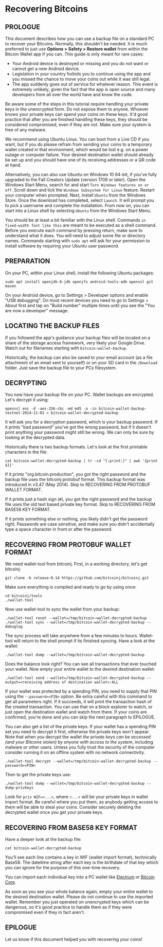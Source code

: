 Recovering Bitcoins
===================

## PROLOGUE

This document describes how you can use a backup file on a standard PC to recover your Bitcoins.
Normally, this shouldn't be needed. It is much preferred to just use **Options > Safety > Restore wallet** from within the Bitcoin Wallet app if you can. This guide is only meant for rare cases:

- Your Android device is destroyed or missing and you do not want or cannot get a new Android
  device.
- Legislation in your country forbids you to continue using the app and you missed the chance to
  move your coins out while it was still legal.
- The app suddenly goes out of service for whatever reason. This event is extremely unlikely,
  given the fact that the app is open source and many developers from all over the world have and
  know the code.

Be aware some of the steps in this tutorial require handling your private keys in the unencrypted
form. Do not expose them to anyone. Whoever knows your private keys can spend your coins on these
keys. It'd good practice that after you are finished handling these keys, they should be
considered compromised, even if they are not. Make sure your system is free of any malware.

We recommend using Ubuntu Linux. You can boot from a Live CD if you want, but if you do please
refrain from sending your coins to a temporary wallet created in that environment, which would be
lost e.g. on a power outage or computer failure. Your desired destination wallet should already be
set up and you should have one of its receiving addresses or a QR code at hand.

Alternatively, you can also use Ubuntu on Windows 10 64-bit, if you've fully upgraded to the Fall Creators Update (version 1709 or later). Open the Windows Start Menu, search for and start `Turn Windows features on or off`. Scroll down and tick the `Windows Subsystem for Linux` feature. Restart your computer when prompted. Next, install `Ubuntu` from the Windows Store. Once the download has completed, select `Launch`. It will prompt you to pick a username and complete the installation. From now on, you can start into a Linux shell by selecting `Ubuntu` from the Windows Start Menu.

You should be at least a bit familiar with the Linux shell. Commands `in fixed-width font like this`
are meant to be executed as a shell command. Before you execute each command by pressing return,
make sure to understand what it does. You will need to adjust some file or directory names.
Commands starting with `sudo apt` will ask for your permission to install software by
requiring your Ubuntu user password.


## PREPARATION

On your PC, within your Linux shell, install the following Ubuntu packages:

    sudo apt install openjdk-8-jdk openjfx android-tools-adb openssl git maven

On your Android device, go to Settings > Developer options and enable "USB debugging". On most
recent devices you need to go to Settings > About first and tap on "Build number" multiple times
until you see the "You are now a developer" message.


## LOCATING THE BACKUP FILES

If you followed the app's guidance your backup files will be located on a share of the storage access framework, very likely your Google Drive. Watch out for filenames starting with `bitcoin-wallet-backup`.

Historically, the backup can also be saved to your email account (as a file attachment of an email sent to yourself) or on your SD card in the `/Download` folder. Just save the backup file to your PCs filesystem.


## DECRYPTING

You now have your backup file on your PC. Wallet backups are encrypted. Let's decrypt it using:

    openssl enc -d -aes-256-cbc -md md5 -a -in bitcoin-wallet-backup-testnet-2014-11-01 > bitcoin-wallet-decrypted-backup

It will ask you for a decryption password, which is your backup password. If it prints
"bad password" you've got the wrong password, but if it doesn't print anything your password might
still be wrong. We can only be sure by looking at the decrypted data.

Historically there is two backup formats. Let's look at the first printable characters in the file:

    cat bitcoin-wallet-decrypted-backup | tr -cd "[:print:]" | awk '{print $1}'

If it prints "org.bitcoin.production", you got the right password and the backup file uses the
bitcoinj protobuf format. This backup format was introduced in v3.47 (May 2014). Skip to
RECOVERING FROM PROTOBUF WALLET FORMAT.

If it prints just a hash sign (`#`), you got the right password and the backup file uses the old
text based private key format. Skip to RECOVERING FROM BASE58 KEY FORMAT.

If it prints something else or nothing, you likely didn't get the password right. Passwords are
case sensitive, and make sure you didn't accidentally type a space character in front or after the
password.


## RECOVERING FROM PROTOBUF WALLET FORMAT

We need wallet-tool from bitcoinj. First, in a working directory, let's get bitcoinj:

    git clone -b release-0.14 https://github.com/bitcoinj/bitcoinj.git

Make sure everything is compiled and ready to go by using once:

    cd bitcoinj/tools
    ./wallet-tool

Now use wallet-tool to sync the wallet from your backup:

    ./wallet-tool reset --wallet=/tmp/bitcoin-wallet-decrypted-backup
    ./wallet-tool sync --wallet=/tmp/bitcoin-wallet-decrypted-backup --debuglog

The sync process will take anywhere from a few minutes to hours. Wallet-tool will return to the
shell prompt if its finished syncing. Have a look at the wallet:

    ./wallet-tool dump --wallet=/tmp/bitcoin-wallet-decrypted-backup

Does the balance look right? You can see all transactions that ever touched your wallet. Now empty
your entire wallet to the desired destination wallet:

    ./wallet-tool send --wallet=/tmp/bitcoin-wallet-decrypted-backup --output=<receiving address of destination wallet>:ALL

If your wallet was protected by a spending PIN, you need to supply that PIN using the
`--password=<PIN>` option. Be extra careful with this command to get all parameters right. If it
succeeds, it will print the transaction hash of the created transaction. You can use that on
a block explorer to watch, or just open the destination wallet and watch from there. If your coins
are confirmed, you're done and you can skip the next paragraph to EPILOGUE.

You can also get a list of the private keys. If your wallet has a spending PIN set you need to decrypt it first, otherwise the private keys won't appear. Note that when you decrypt the wallet *the private keys can be accessed (and your Bitcoins stolen) by anyone with access to the system*, including malware or other users. Unless you fully trust the security of the computer consider running it on an offline system with no network connectivity.

    ./wallet-tool decrypt --wallet=/tmp/bitcoin-wallet-decrypted-backup --password=<PIN>

Then to get the private keys use:

    ./wallet-tool dump --wallet=/tmp/bitcoin-wallet-decrypted-backup --dump-privkeys

Look for `priv WIF=<...>`, where `<...>` will be your private keys in wallet import format. Be careful where you put them, as anybody getting access to them will be able to steal your coins. Consider securely deleting the decrypted wallet once you get your private keys.

## RECOVERING FROM BASE58 KEY FORMAT

Have a deeper look at the backup file:

    cat bitcoin-wallet-decrypted-backup

You'll see each line contains a key in WIF (wallet import format), technically Base58. The
datetime string after each key is the birthdate of that key which you can ignore for the purpose
of this one-time recovery.

You can import each individual key into a PC wallet like [Electrum](https://electrum.org)
or [Bitcoin Core](https://bitcoincore.org/).

As soon as you see your whole balance again, empty your entire wallet to the desired destination
wallet. Please do not continue to use the imported wallet. Remember you just operated on
unencrypted keys which can be dangerous, so it's good practice to handle them as if they were
compromised even if they in fact aren't.


## EPILOGUE

Let us know if this document helped you with recovering your coins!
